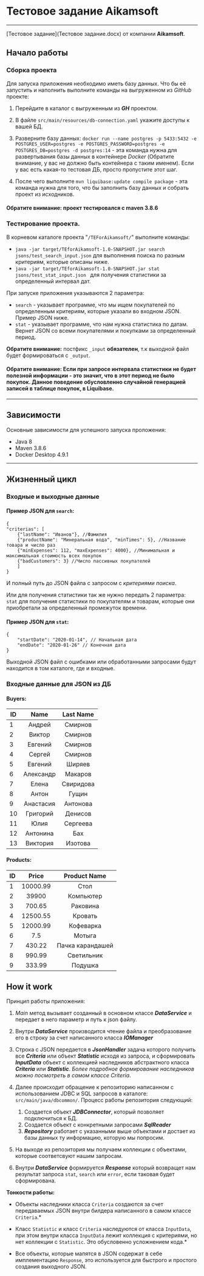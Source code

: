 # Тестовое задание Aikamsoft
***
[Тестовое задание](Тестовое задание.docx) от компании **Aikamsoft**.
## Начало работы
### Сборка проекта
Для запуска приложения необходимо иметь базу данных. Что бы её запустить и наполнить выполните команды на выгруженном из *GitHub* проекте:
1) Перейдите в каталог с выгруженным из _**GH**_ проектом.
2) В файле `src/main/resources/db-connection.yaml` укажите доступы к вашей БД.

3) Разверните базу данных: `docker run --name postgres -p 5433:5432 -e POSTGRES_USER=postgres -e POSTGRES_PASSWORD=postgres -e POSTGRES_DB=postgres -d postgres:14` - эта команда нужна для развертывания базы данных в контейнере *Docker* (Обратите внимание, у вас не должно быть контейнера с таким именем). Если у вас есть какая-то тестовая ДБ, просто пропустите этот шаг.
4) После чего выполните `mvn liquibase:update compile package` - эта команда нужна для того, что бы заполнить базу данных и собрать проект из исходников.
#### Обратите внимание: проект тестировался с **maven 3.8.6**

### Тестирование проекта.
В корневом каталоге проекта "`/TEForAikamsoft/`" выполните команды:
* `java -jar target/TEforAikamsoft-1.0-SNAPSHOT.jar search jsons/test_search_input.json` для выполнения поиска по разным критериям, которые описаны ниже.
* `java -jar target/TEforAikamsoft-1.0-SNAPSHOT.jar stat jsons/test_stat_input.json ` для получения статистики за определенный интервал дат.

При запуске приложения указываются 2 параметра:
* `search` - указывает программе, что мы ищем покупателей по определенным критериям, которые указали во входном JSON. Пример JSON ниже.
* `stat` - указывает программе, что нам нужна статистика по датам. Вернет JSON со всеми покупателями и покупками за определенный период.

**Обратите внимание:** постфикс `_input` **обязателен**, т.к выходной файл будет формироваться с `_output`.

#### Обратите внимание: Если при запросе интервала статистики не будет полезной информации - это значит, что в этот период не было покупок. Данное поведение обусловленно случайной генерацией записей в таблице покупок, в Liquibase.

---
## Зависимости
Основные зависимости для успешного запуска проложения:
* Java 8
* Maven 3.8.6
* Docker Desktop 4.9.1

---
## Жизненный цикл

### **Входные и выходные данные**

#### Пример JSON для `search`:
```
{
"criterias": [
    {"lastName": "Иванов"}, //Фамилия
    {"productName": "Минеральная вода", "minTimes": 5}, //Название товара и число раз
    {"minExpenses": 112, "maxExpenses": 4000}, //Минимальная и максимальная стоимость всех покупок
    {"badCustomers": 3} //Число пассивных покупателей
    ]
}
```
И полный путь до JSON файла с запросом с *критериями поиска*.

Или для получения статистики так же нужно передать 2 параметра: `stat` для получения статистики по покупателям и товарам, которые они приобретали за определенный промежуток времени.

#### Пример JSON для `stat`:
```
{
    "startDate": "2020-01-14", // Начальная дата
    "endDate": "2020-01-26" // Конечная дата
}
```

Выходной JSON файл с ошибками или обработанными запросами будут находится в том каталоге, где и входные.

### Входные данные для JSON из ДБ

#### Buyers:

ID |  Name   | Last Name
---|:-------:|:-------:
1| Андрей  |Смирнов
2| Виктор  |Смирнов
3| Евгений |Смирнов
4| Сергей  |Смирнов
5|Евгений|Ширяев
6|Александр|Макаров
7|Елена|Свиридова
8|Антон|Гущин
9|Анастасия|Антонова
10|Григорий|Денисов
11|Юлия|Сергеева
12|Антонина|Бах
13|Виктория|Изотова

#### Products:
ID |  Price   | Product Name
---|:--------:|:-------:
1| 10000.99 |Стол
2|  39900   |Компьютер
3|  700.65  |Раковина
4| 12500.55 |Кровать
5| 12000.99 |Кофеварка
6|   7.5    |Мотыга
7|  430.22  |Пачка карандашей
8|  990.99  |Светильник
9|  333.99  |Подушка


## **How it work**
Принцип работы приложения:

1) *Main* метод вызывает созданный в основном классе ***DataService*** и передает в него параметр и путь к json файлу.
2) Внутри ***DataService*** производится чтение файла и преобразование его в строку за счет написанного класса ***IOManager***
3) Строка с JSON передается в ***JsonHandler*** задача которого получить все ***Criteria*** или объект ***Statistic*** исходя из запроса, и сформировать ***InputData*** объект с коллекцией наследников абстрактного класса ***Criteria*** или ***Statistic***. *Более подробное формирование наследников можно посмотреть в самом классе Criteria*.
4) Далее происходит обращение к репозиторию написанном с использованием JDBC и SQL запросов в каталоге: `src/main/java/dbcommon/`. Процесс работы репозитория следующий:
   
   1) Создается объект ***JDBConnector***, который позволяет подключиться к БД.
   2) Создается объект с конкретными запросами ***SqlReader***
   3) ***Repository*** работает с указанными выше объектами и достает из базы данных ту информацию, которую мы попросим.

5) На выходе из репозитория мы получаем коллекции с объектами, которые соответсвуют нашим запросам.
6) Внутри ***DataService*** формируется ***Response*** который возвращет нам результат запроса `stat`, `search` или `error`, если таковая будет сформирована.

**Тонкости работы:**

* Объекты наследники класса `Criteria` создаются за счет передаваемых JSON внутри билдера написанного в самом классе `Criteria`.*

* Класс `Statistic` и класс `Criteria` наследуются от класса `InputData`, при этом внутри класса `InputData` лежит коллекция с критериями, но нет коллекции с `Statistic`. Это обусловенно усложнением кода.*
* Все объекты, которые мапятся в JSON содержат в себе имплементацию `Response`, это используется для быстрого и простого создания выходного JSON.
